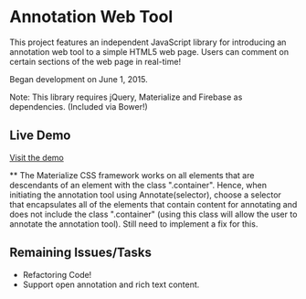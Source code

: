 # Annotation Web Tool

This project features an independent JavaScript library for introducing an annotation web tool to a simple HTML5 web page. Users can comment on certain sections of the web page in real-time!

Began development on June 1, 2015.

Note: This library requires jQuery, Materialize and Firebase as dependencies. (Included via Bower!)

## Live Demo

[Visit the demo](http://kenchan23.github.io/AnnotationWebTool/app/index.html)

** The Materialize CSS framework works on all elements that are descendants of an element with the class ".container". Hence, when initiating the annotation tool using Annotate(selector), choose a selector that encapsulates all of the elements that contain content for annotating and does not include the class ".container" (using this class will allow the user to annotate the annotation tool). Still need to implement a fix for this.

## Remaining Issues/Tasks

- Refactoring Code! 
- Support open annotation and rich text content.


